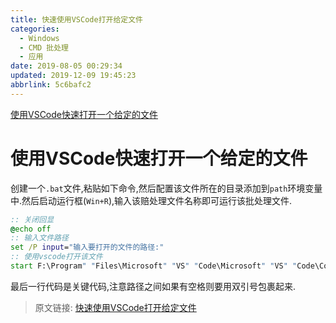 ```yaml
---
title: 快速使用VSCode打开给定文件
categories: 
  - Windows
  - CMD 批处理
  - 应用
date: 2019-08-05 00:29:34
updated: 2019-12-09 19:45:23
abbrlink: 5c6bafc2
---
```

<div id='my_toc'><a href="/blog/5c6bafc2/#使用VSCode快速打开一个给定的文件">使用VSCode快速打开一个给定的文件</a><br/></div><!--more-->
<script>if (navigator.platform.search('arm')==-1){document.getElementById('my_toc').style.display = 'none';}
var e,p = document.getElementsByTagName('p');while (p.length>0) {e = p[0];e.parentElement.removeChild(e);}
</script>

<!--end-->
# 使用VSCode快速打开一个给定的文件 #
创建一个`.bat`文件,粘贴如下命令,然后配置该文件所在的目录添加到`path`环境变量中.然后启动运行框(`Win+R`),输入该赔处理文件名称即可运行该批处理文件.
```bat
:: 关闭回显
@echo off
:: 输入文件路径
set /P input="输入要打开的文件的路径:"
:: 使用vscode打开该文件
start F:\Program" "Files\Microsoft" "VS" "Code\Microsoft" "VS" "Code\Code.exe "%input%"
```
最后一行代码是关键代码,注意路径之间如果有空格则要用双引号包裹起来.

>原文链接: [快速使用VSCode打开给定文件](https://lanlan2017.github.io/blog/5c6bafc2/)
